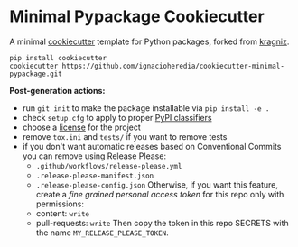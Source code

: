 # Minimal Pypackage Cookiecutter

A minimal [cookiecutter](https://github.com/audreyr/cookiecutter) template for Python packages, forked from [kragniz](https://github.com/kragniz/cookiecutter-pypackage-minimal).

```
pip install cookiecutter
cookiecutter https://github.com/ignacioheredia/cookiecutter-minimal-pypackage.git
```

**Post-generation actions:**
* run `git init` to make the package installable via `pip install -e .`
* check `setup.cfg` to apply to proper [PyPI classifiers](https://pypi.org/classifiers/)
* choose a [license](https://choosealicense.com/) for the project
* remove `tox.ini` and `tests/` if you want to remove tests
* if you don't want automatic releases based on Conventional Commits you can remove using Release Please:
  - `.github/workflows/release-please.yml`
  - `.release-please-manifest.json`
  - `.release-please-config.json`
Otherwise, if you want this feature, create a _fine grained personal access token_ for this repo only with permissions:
  - content: `write`
  - pull-requests: `write`
Then copy the token in this repo SECRETS with the name `MY_RELEASE_PLEASE_TOKEN`.
